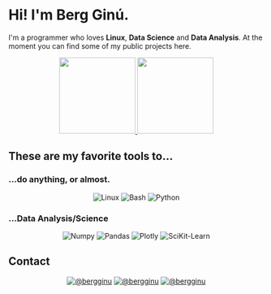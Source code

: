 # Hi! I'm Berg Ginú.

I'm a programmer who loves **Linux**, **Data Science** and **Data Analysis**. At the moment you can find some of my public projects here.  

<div align="center">

  <a href="https://github.com/bergginu">
  <img height="150em" src="https://github-readme-stats.vercel.app/api?username=bergginu&show_icons=true&theme=flag-india&include_all_commits=true&count_private=true"/>
  </a>
  <a href="https://github.com/bergginu">
    <img height="150em" src="https://github-readme-stats.vercel.app/api/top-langs/?username=bergginu&layout=compact&theme=flag-india" />
  </a>


</div>

## These are my favorite tools to...

### ...do anything, or almost.

<div align="center">

![Linux](https://img.shields.io/badge/Linux-FCC624?style=for-the-badge&logo=linux&logoColor=black)
![Bash](https://img.shields.io/badge/GNU%20Bash-4EAA25?style=for-the-badge&logo=GNU%20Bash&logoColor=white)
![Python](https://img.shields.io/badge/Python-FFD43B?style=for-the-badge&logo=python&logoColor=blue)

</div>


### ...Data Analysis/Science

<div align="center">

![Numpy](https://img.shields.io/badge/Numpy-777BB4?style=for-the-badge&logo=numpy&logoColor=white)
![Pandas](https://img.shields.io/badge/Pandas-2C2D72?style=for-the-badge&logo=pandas&logoColor=white)
![Plotly](https://img.shields.io/badge/Plotly-239120?style=for-the-badge&logo=plotly&logoColor=white)
![SciKit-Learn](https://img.shields.io/badge/scikit_learn-F7931E?style=for-the-badge&logo=scikit-learn&logoColor=white)

</div>

## Contact

<div align="center">

[![@bergginu](https://img.shields.io/badge/Gmail-D14836?style=for-the-badge&logo=gmail&logoColor=white)](mailto:ginu.berg@gmail.com?subject=[github])
[![@bergginu](https://img.shields.io/badge/LinkedIn-0077B5?style=for-the-badge&logo=linkedin&logoColor=white)](https://www.linkedin.com/in/bergginu/)
[![@bergginu](https://img.shields.io/badge/Twitter-1DA1F2?style=for-the-badge&logo=twitter&logoColor=whit)](https://twitter.com/bergginu)

</div>
